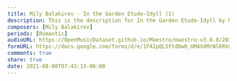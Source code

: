 ```yaml
---
title: Mily Balakirev - In the Garden Etude-Idyll (1)
description: This is the description for In the Garden Etude-Idyll by Mily Balakirev
composers: [Mily Balakirev]
periods: [Romantic]
audioURL: https://OpenMusicDataset.github.io/Maestro/maestro-v3.0.0/2011/MIDI-Unprocessed_03_R3_2011_MID--AUDIO_R3-D1_06_Track06_wav.midi
formURL: https://docs.google.com/forms/d/e/1FAIpQLSftdDw0_UM4XdMrNlKRVu7mLEY96nVGCnj6m_0nr2NHNt3lOg/viewform
comments: true
share: true
date: 2021-08-08T07:43:13-06:00
---
```

